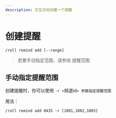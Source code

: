```yaml
---
description: 交互式地创建一个提醒
---
```


# 创建提醒

```
/roll remind add [--range]
```

> 若要手动指定范围，请参阅 提醒范围

## 手动指定提醒范围

创建提醒时，你可以使用 `-r <`频道id`> 参数指定提醒范围`

用法：

```
/roll remind add 0435 -r [1001,1002,1003]
```
